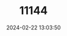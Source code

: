 ---
title: "11144"
category: "Lagenorhynchus cruciger"
draft: false
date: 2024-02-22 13:03:50
languages:
  French: ["Dauphin Crucigère", "Lagénorhynque Crucigère"]
  Spanish; Castilian: ["Delfín Cruzado"]
  English: ["Hourglass Dolphin"]
---